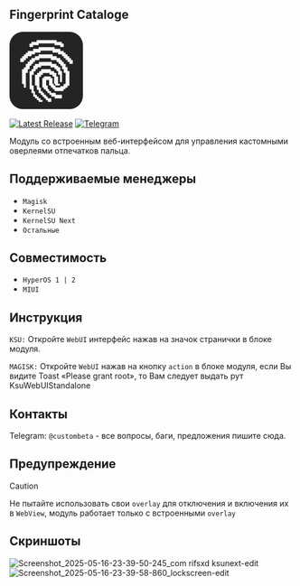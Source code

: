 ## Fingerprint Cataloge
<img src="/assets/fingerprint-logo.png" style="width: 130px;" alt="logo">

[![Latest Release](https://img.shields.io/github/v/release/custombeta/Fingerprint-cataloge?label=Релиз&color=red&logo=github)](https://github.com/custombeta/Fingerprint-cataloge/releases/latest)
[![Telegram](https://img.shields.io/badge/Telegram-blue?logo=Telegram&logoColor=white)](https://t.me/duchamppower)

Модуль со встроенным веб-интерфейсом для управления кастомными оверлеями отпечатков пальца.

## Поддерживаемые менеджеры
- `Magisk`
- `KernelSU`
- `KernelSU Next`
- `Остальные`

## Совместимость
- `HyperOS 1 | 2`
- `MIUI`

## Инструкция
`KSU:` Откройте `WebUI` интерфейс нажав на значок странички в блоке модуля.

`MAGISK:` Откройте `WebUI` нажав на кнопку `action` в блоке модуля, если Вы видите Toast «Please grant root», то Вам следует выдать рут KsuWebUIStandalone

## Контакты
Telegram: `@custombeta` - все вопросы, баги, предложения пишите сюда.

## Предупреждение
>[!CAUTION]
>Не пытайте использовать свои `overlay` для отключения и включения их в `WebView`, модуль работает только с встроенными `overlay`

## Скриншоты
![Screenshot_2025-05-16-23-39-50-245_com rifsxd ksunext-edit](https://github.com/user-attachments/assets/2ee83fc7-b122-4b7c-8a8f-7158a0131a81)
![Screenshot_2025-05-16-23-39-58-860_lockscreen-edit](https://github.com/user-attachments/assets/faa27282-f3ec-40fa-9bf9-489edd24e494)
